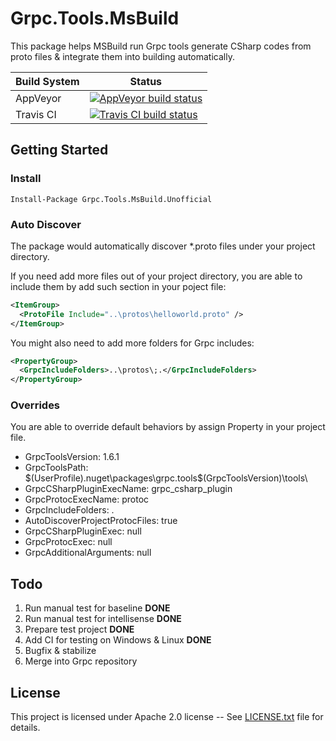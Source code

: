 # Grpc.Tools.MsBuild #

This package helps MSBuild run Grpc tools generate CSharp codes from proto files &
integrate them into building automatically.

<table>
  <thead>
    <tr>
      <th>Build System</th>
      <th>Status</th>
    </tr>
  </thead>
  <tbody>
    <tr>
      <td>AppVeyor</td>
      <td><a href="https://ci.appveyor.com/project/hcoona/grpc-tools-msbuild-unofficial"><img alt="AppVeyor build status" src="https://ci.appveyor.com/api/projects/status/38w0tlaa5l0xm607?svg=true" /></a></td>
    </tr>
    <tr>
      <td>Travis CI</td>
      <td><a href="https://travis-ci.org/hcoona/Grpc.Tools.MsBuild.Unofficial"><img alt="Travis CI build status" src="https://api.travis-ci.org/hcoona/Grpc.Tools.MsBuild.Unofficial.svg" /></a></td>
    </tr>
  </tbody>
</table>

## Getting Started ##

### Install ###

```
Install-Package Grpc.Tools.MsBuild.Unofficial
```

### Auto Discover ###

The package would automatically discover *.proto files under your project directory.

If you need add more files out of your project directory, you are able to include them by add such section in your poject file:

```xml
<ItemGroup>
  <ProtoFile Include="..\protos\helloworld.proto" />
</ItemGroup>
```

You might also need to add more folders for Grpc includes:

```xml
<PropertyGroup>
  <GrpcIncludeFolders>..\protos\;.</GrpcIncludeFolders>
</PropertyGroup>
```

### Overrides ###

You are able to override default behaviors by assign Property in your project file.

* GrpcToolsVersion: 1.6.1
* GrpcToolsPath: $(UserProfile)\.nuget\packages\grpc.tools\$(GrpcToolsVersion)\tools\
* GrpcCSharpPluginExecName: grpc_csharp_plugin
* GrpcProtocExecName: protoc
* GrpcIncludeFolders: .
* AutoDiscoverProjectProtocFiles: true
* GrpcCSharpPluginExec: null
* GrpcProtocExec: null
* GrpcAdditionalArguments: null

## Todo ##

1. Run manual test for baseline **DONE**
1. Run manual test for intellisense **DONE**
1. Prepare test project **DONE**
1. Add CI for testing on Windows & Linux **DONE**
1. Bugfix & stabilize
1. Merge into Grpc repository

## License ##

This project is licensed under Apache 2.0 license -- See [LICENSE.txt](LICENSE.txt) file for details.
